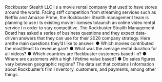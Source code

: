 Rockbuster Stealth LLC i s a movie rental company that used to have stores around the world. Facing stiff competition from streaming services such as Netflix and Amazon Prime, the Rockbuster Stealth management team is planning to use i ts existing movie l icenses tolaunch an online video rental service i n order to stay competitive. The Rockbuster Stealth Management Board has asked a series of business questions and they expect data-driven answers that they can use for their 2020 company strategy. Here arethe main questions they’d l ike to answer: ● Which movies contributed the most/least to revenue gain? ● What was the average rental duration for all videos? ● Which countries are Rockbuster customers based i n? ● Where are customers with a high l ifetime value based? ● Do sales figures vary between geographic regions? The data set that contains i nformation about Rockbuster’s film i nventory, customers, and payments, among other things.
